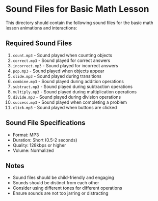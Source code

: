 # Sound Files for Basic Math Lesson

This directory should contain the following sound files for the basic math lesson animations and interactions:

## Required Sound Files

1. `count.mp3` - Sound played when counting objects
2. `correct.mp3` - Sound played for correct answers
3. `incorrect.mp3` - Sound played for incorrect answers
4. `pop.mp3` - Sound played when objects appear
5. `slide.mp3` - Sound played during transitions
6. `combine.mp3` - Sound played during addition operations
7. `subtract.mp3` - Sound played during subtraction operations
8. `multiply.mp3` - Sound played during multiplication operations
9. `divide.mp3` - Sound played during division operations
10. `success.mp3` - Sound played when completing a problem
11. `click.mp3` - Sound played when buttons are clicked

## Sound File Specifications

- Format: MP3
- Duration: Short (0.5-2 seconds)
- Quality: 128kbps or higher
- Volume: Normalized

## Notes

- Sound files should be child-friendly and engaging
- Sounds should be distinct from each other
- Consider using different tones for different operations
- Ensure sounds are not too jarring or distracting
